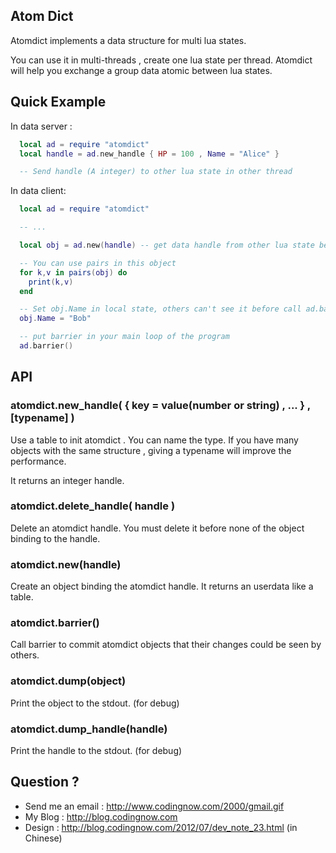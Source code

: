 ## Atom Dict

Atomdict implements a data structure for multi lua states.

You can use it in multi-threads , create one lua state per thread. Atomdict will help you exchange a group data atomic between lua states.

## Quick Example

In data server :

```Lua
  local ad = require "atomdict"
  local handle = ad.new_handle { HP = 100 , Name = "Alice" }

  -- Send handle (A integer) to other lua state in other thread
```

In data client:

```Lua
  local ad = require "atomdict"

  -- ...

  local obj = ad.new(handle) -- get data handle from other lua state before.

  -- You can use pairs in this object
  for k,v in pairs(obj) do
    print(k,v)
  end

  -- Set obj.Name in local state, others can't see it before call ad.barrier()
  obj.Name = "Bob"

  -- put barrier in your main loop of the program
  ad.barrier()
```

## API

### atomdict.new_handle( { key = value(number or string) , ... } , [typename] )

  Use a table to init atomdict . You can name the type.
  If you have many objects with the same structure , giving a typename will improve the performance.

  It returns an integer handle.

### atomdict.delete_handle( handle )

  Delete an atomdict handle. You must delete it before none of the object binding to the handle.

### atomdict.new(handle)

  Create an object binding the atomdict handle.
  It returns an userdata like a table.

### atomdict.barrier()

  Call barrier to commit atomdict objects that their changes could be seen by others.

### atomdict.dump(object)

  Print the object to the stdout. (for debug)

### atomdict.dump_handle(handle) 
  Print the handle to the stdout. (for debug)

## Question ?

* Send me an email : http://www.codingnow.com/2000/gmail.gif
* My Blog : http://blog.codingnow.com
* Design : http://blog.codingnow.com/2012/07/dev_note_23.html (in Chinese)
